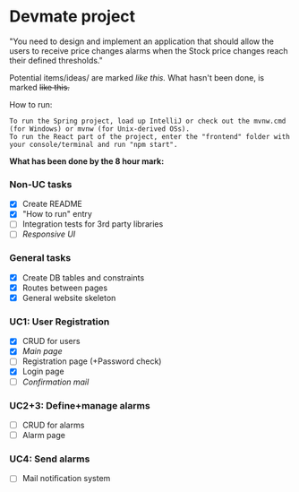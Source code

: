 # Devmate project

"You need to design and implement an application that should allow the users to
receive price changes alarms when the Stock price changes reach their defined
thresholds."

Potential items/ideas/ are marked _like this._
What hasn't been done, is marked ~~like this.~~

How to run:
        
    To run the Spring project, load up IntelliJ or check out the mvnw.cmd (for Windows) or mvnw (for Unix-derived OSs).
    To run the React part of the project, enter the "frontend" folder with your console/terminal and run "npm start".

**What has been done by the 8 hour mark:**

### Non-UC tasks
- [x] Create README
- [x] "How to run" entry
- [ ] Integration tests for 3rd party libraries
- [ ] _Responsive UI_

### General tasks

- [x] Create DB tables and constraints
- [x] Routes between pages
- [x] General website skeleton

### UC1: User Registration

- [x] CRUD for users
- [x] _Main page_
- [ ] Registration page (+Password check)
- [x] Login page
- [ ] _Confirmation mail_

### UC2+3: Define+manage alarms
- [ ] CRUD for alarms
- [ ] Alarm page

### UC4: Send alarms
- [ ] Mail notification system